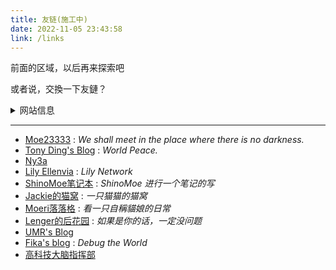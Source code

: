 ```yaml
---
title: 友链(施工中)
date: 2022-11-05 23:43:58
link: /links
---
```


前面的区域，以后再来探索吧

或者说，交換一下友鏈？

<details>
  <summary>网站信息</summary>
    <p>名称：湛蓝的调色板</p>
    <p>描述：青く滲む 青く滲む 綺麗に / 浅渗湛蓝 纵使青涩 难掩绮丽</p>
    <p>头像：https://nekoq.eu.org/images/favicon.jpg</p>
</details>


---

- [Moe23333](https://moe23333.vercel.app/) : *We shall meet in the place where there is no darkness.*
- [Tony Ding's Blog](https://blog.tonyding.net/) : *World Peace.*
- [Ny3a](https://ny3a.github.io/)
- [Lily Ellenvia](https://lilynet.work/) : *Lily Network*
- [ShinoMoe笔记本](https://shinomoe.xyz/) : *ShinoMoe 进行一个笔记的写*
- [Jackie的猫窝](https://jackiecat.top/) : *一只猫猫的猫窝*
- [Moeri落落格](https://blog.bakalu.cyou/) : *看一只自稱貓娘的日常*
- [Lenger的后花园](https://spookerv5.github.io/) : *如果是你的话，一定没问题*
- [UMR's Blog](https://www.umr.wiki/)
- [Fika's blog](https://fika.ink/) : *Debug the World*
- [高科技大脑指挥部](https://hightechbrain.ml/)

<!-- 正在播放 [【Meyer】The Federations Theme）](https://music.163.com/song?id=1436226764) -->
